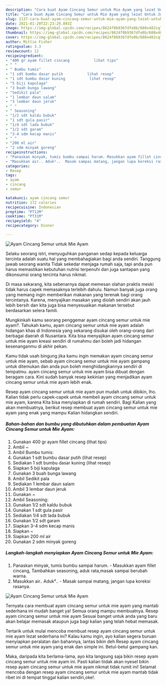 ```yaml
---
description: "Cara buat Ayam Cincang Semur untuk Mie Ayam yang lezat Untuk Jualan"
title: "Cara buat Ayam Cincang Semur untuk Mie Ayam yang lezat Untuk Jualan"
slug: 1137-cara-buat-ayam-cincang-semur-untuk-mie-ayam-yang-lezat-untuk-jualan
date: 2021-01-20T22:23:29.893Z
image: https://img-global.cpcdn.com/recipes/8624f8b9367dfe8b/680x482cq70/ayam-cincang-semur-untuk-mie-ayam-foto-resep-utama.jpg
thumbnail: https://img-global.cpcdn.com/recipes/8624f8b9367dfe8b/680x482cq70/ayam-cincang-semur-untuk-mie-ayam-foto-resep-utama.jpg
cover: https://img-global.cpcdn.com/recipes/8624f8b9367dfe8b/680x482cq70/ayam-cincang-semur-untuk-mie-ayam-foto-resep-utama.jpg
author: Mittie Fisher
ratingvalue: 3.3
reviewcount: 12
recipeingredient:
- "400 gr ayam fillet cincang           lihat tips"
- " "
- " Bumbu tumis"
- "1 sdt bumbu dasar putih           lihat resep"
- "1 sdt bumbu dasar kuning           lihat resep"
- "5 biji kapulaga"
- "3 buah bunga lawang"
- "Sedikit pala"
- "1 lembar daun salam"
- "3 lembar daun jeruk"
- " "
- " Seasoning"
- "1/2 sdt kaldu bubuk"
- "1 sdt gula pasir"
- "1/4 sdt lada bubuk"
- "1/2 sdt garam"
- "3-4 sdm kecap manis"
- " "
- "200 ml air"
- "2 sdm minyak goreng"
recipeinstructions:
- "Panaskan minyak, tumis bumbu sampai harum. Masukkan ayam fillet cincang, Tambahkan seasoning, aduk rata,masak sampai berubah warna."
- "Masukkan air.. Aduk²..  Masak sampai matang, jangan lupa koreksi rasanya."
categories:
- Resep
tags:
- ayam
- cincang
- semur

katakunci: ayam cincang semur 
nutrition: 172 calories
recipecuisine: Indonesian
preptime: "PT12M"
cooktime: "PT31M"
recipeyield: "4"
recipecategory: Dinner

---
```



![Ayam Cincang Semur untuk Mie Ayam](https://img-global.cpcdn.com/recipes/8624f8b9367dfe8b/680x482cq70/ayam-cincang-semur-untuk-mie-ayam-foto-resep-utama.jpg)

Selaku seorang istri, menyuguhkan panganan sedap kepada keluarga tercinta adalah suatu hal yang membahagiakan bagi anda sendiri. Tanggung jawab seorang  wanita Tidak sekedar menjaga rumah saja, tapi anda pun harus memastikan kebutuhan nutrisi terpenuhi dan juga santapan yang dikonsumsi orang tercinta harus nikmat.

Di masa  sekarang, kita sebenarnya dapat memesan olahan praktis meski tidak harus capek memasaknya terlebih dahulu. Namun banyak juga orang yang memang ingin memberikan makanan yang terenak bagi orang tercintanya. Karena, menyajikan masakan yang diolah sendiri akan jauh lebih bersih dan kita juga bisa menyesuaikan makanan tersebut berdasarkan selera famili. 



Mungkinkah kamu seorang penggemar ayam cincang semur untuk mie ayam?. Tahukah kamu, ayam cincang semur untuk mie ayam adalah hidangan khas di Indonesia yang sekarang disukai oleh orang-orang dari berbagai daerah di Nusantara. Kita bisa menyajikan ayam cincang semur untuk mie ayam kreasi sendiri di rumahmu dan boleh jadi hidangan kesenanganmu di akhir pekan.

Kamu tidak usah bingung jika kamu ingin memakan ayam cincang semur untuk mie ayam, sebab ayam cincang semur untuk mie ayam gampang untuk ditemukan dan anda pun boleh menghidangkannya sendiri di tempatmu. ayam cincang semur untuk mie ayam bisa dibuat dengan beragam cara. Kini sudah banyak resep kekinian yang menjadikan ayam cincang semur untuk mie ayam lebih enak.

Resep ayam cincang semur untuk mie ayam pun mudah untuk dibikin, lho. Kalian tidak perlu capek-capek untuk membeli ayam cincang semur untuk mie ayam, karena Kita bisa menyiapkan di rumah sendiri. Bagi Kalian yang akan membuatnya, berikut resep membuat ayam cincang semur untuk mie ayam yang enak yang mampu Kalian hidangkan sendiri.

<!--inarticleads1-->

##### Bahan-bahan dan bumbu yang dibutuhkan dalam pembuatan Ayam Cincang Semur untuk Mie Ayam:

1. Gunakan 400 gr ayam fillet cincang           (lihat tips)
1. Ambil  ~
1. Ambil  Bumbu tumis:
1. Gunakan 1 sdt bumbu dasar putih           (lihat resep)
1. Sediakan 1 sdt bumbu dasar kuning           (lihat resep)
1. Siapkan 5 biji kapulaga
1. Gunakan 3 buah bunga lawang
1. Ambil Sedikit pala
1. Sediakan 1 lembar daun salam
1. Ambil 3 lembar daun jeruk
1. Gunakan  ~
1. Ambil  Seasoning:
1. Gunakan 1/2 sdt kaldu bubuk
1. Gunakan 1 sdt gula pasir
1. Sediakan 1/4 sdt lada bubuk
1. Gunakan 1/2 sdt garam
1. Siapkan 3-4 sdm kecap manis
1. Siapkan  ~
1. Siapkan 200 ml air
1. Gunakan 2 sdm minyak goreng




<!--inarticleads2-->

##### Langkah-langkah menyiapkan Ayam Cincang Semur untuk Mie Ayam:

1. Panaskan minyak, tumis bumbu sampai harum. - Masukkan ayam fillet cincang, Tambahkan seasoning, aduk rata,masak sampai berubah warna.
1. Masukkan air.. Aduk²..  - Masak sampai matang, jangan lupa koreksi rasanya.
<img src="//assets-global.cpcdn.com/assets/icons/button_play-2c75c40dde080a61004c1f40b05d8f140eaff45d7e9e6481dc71c63d2e7c4909.png" alt="Ayam Cincang Semur untuk Mie Ayam">



Ternyata cara membuat ayam cincang semur untuk mie ayam yang mantab sederhana ini mudah banget ya! Semua orang mampu membuatnya. Resep ayam cincang semur untuk mie ayam Sesuai banget untuk anda yang baru akan belajar memasak ataupun juga bagi kalian yang telah hebat memasak.

Tertarik untuk mulai mencoba membuat resep ayam cincang semur untuk mie ayam lezat sederhana ini? Kalau kamu ingin, ayo kalian segera buruan menyiapkan peralatan dan bahannya, lantas bikin deh Resep ayam cincang semur untuk mie ayam yang enak dan simple ini. Betul-betul gampang kan. 

Maka, daripada kita berlama-lama, ayo kita langsung saja bikin resep ayam cincang semur untuk mie ayam ini. Pasti kalian tiidak akan nyesel bikin resep ayam cincang semur untuk mie ayam nikmat tidak rumit ini! Selamat mencoba dengan resep ayam cincang semur untuk mie ayam mantab tidak ribet ini di tempat tinggal kalian sendiri,oke!.

